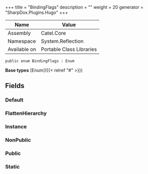

+++
title = "BindingFlags" 
description = ""
weight = 20
generator = "SharpDox.Plugins.Hugo"
+++

Name|Value
---|---
Assembly|Catel.Core
Namespace|System.Reflection
Available on|Portable Class Libraries

```
public enum BindingFlags : Enum
```

**Base types**
[Enum]({{&lt; relref "#" &gt;}})

## Fields

### Default

### FlattenHierarchy

### Instance

### NonPublic

### Public

### Static


